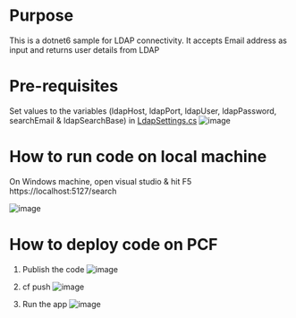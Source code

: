 # Purpose
This is a dotnet6 sample for LDAP connectivity. It accepts Email address as input and returns user details from LDAP

# Pre-requisites
Set values to the variables (ldapHost, ldapPort, ldapUser, ldapPassword, searchEmail & ldapSearchBase) in [LdapSettings.cs](https://github.com/nidhisht/cf-dotnet-ldap/blob/c4d84a86c51210c35fd582da0a066d529c0b4156/cf-dotnet6-ldap/LdapSetting.cs#L5C17-L5C17)
![image](https://github.com/nidhisht/cf-dotnet-ldap/assets/42999787/08f87727-63ec-446c-8bbe-fd33237a5728)

# How to run code on local machine
On Windows machine, open visual studio & hit F5
https://localhost:5127/search

![image](https://github.com/nidhisht/cf-dotnet-ldap/assets/42999787/e9269ddf-c2cf-49f4-9210-d88296048279)

# How to deploy code on PCF
1) Publish the code
   ![image](https://github.com/nidhisht/cf-dotnet-ldap/assets/42999787/0a5f5144-81a5-4063-ab27-87e552bf07cb)

3) cf push
   ![image](https://github.com/nidhisht/cf-dotnet-ldap/assets/42999787/209ebaf4-f7dd-4980-aac5-e444b5d68da6)

5) Run the app
   ![image](https://github.com/nidhisht/cf-dotnet-ldap/assets/42999787/2c9b4d32-29cf-4b92-86fd-bdb80730a531)

